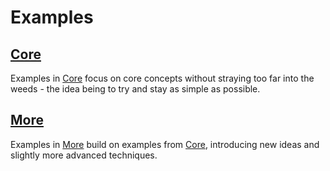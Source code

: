 # Examples

## [Core](core/)

Examples in [Core](core/) focus on core concepts without straying too far into the weeds - the idea being to try and stay as simple as possible.

## [More](more/)

Examples in [More](more/) build on examples from [Core](core/), introducing new ideas and slightly more advanced techniques.